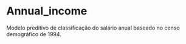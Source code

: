 # Annual_income
Modelo preditivo de classificação do salário anual baseado no censo demográfico de 1994.
